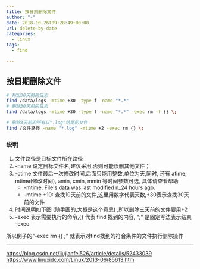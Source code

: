 ```yaml
---
title: 按日期删除文件
author: "-"
date: 2018-10-26T09:28:49+00:00
url: delete-by-date
categories:
  - linux
tags:
  - find

---
```

## 按日期删除文件

```bash
# 列出30天前的日志
find /data/logs -mtime +30 -type f -name "*.*"
# 删除30天前的日志
find /data/logs -mtime +30 -type f -name "*.*" -exec rm -f {} \;

# 删除3天前的所有以".log"结尾的文件
find /文件路径 -name "*.log" -mtime +2 -exec rm {} \;
```

### 说明

  1. 文件路径是目标文件所在路径
  2. -name 设定目标文件名,建议采用,否则可能误删其他文件；
  3. -ctime 文件最后一次修改时间,后面只能用整数,单位为天,同时, 还有 atime, mtime(修改时间), amin, cmin, mmin 等时间参数可选, 具体请查看帮助
     + -mtime: File's data was last modified n_24 hours ago.
     + -mtime +10: 查找10天前的文件,这里用数字代表天数,+30表示查找30天前的文件
  4. 时间说明如下图 (随手画的,大概是这个意思) ,所以删除三天前的文件要用+2
  5. -exec 表示需要执行的命令,{} 代表 find 找到的内容, "\;" 是固定写法表示结束 -exec

所以例子的"-exec rm {} \;" 就表示对find找到的符合条件的文件执行删除操作

---

https://blog.csdn.net/liujianfei526/article/details/52433039  
https://www.linuxidc.com/Linux/2013-06/85613.htm  

